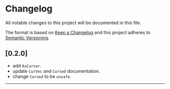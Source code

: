 # Changelog
All notable changes to this project will be documented in this file.

The format is based on [Keep a Changelog][Keep a Changelog] and this project adheres to [Semantic Versioning][Semantic Versioning].

## [0.2.0]

- add `AsCursor`.
- update `CurVec` and `Cursed` documentation.
- change `Cursed` to be `unsafe`.

---

<!-- Links -->
[Keep a Changelog]: https://keepachangelog.com/
[Semantic Versioning]: https://semver.org/
